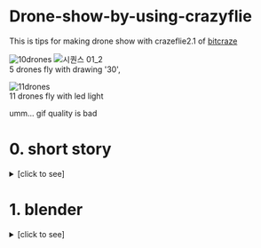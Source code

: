 # Drone-show-by-using-crazyflie
This is tips for making drone show with crazeflie2.1 of [bitcraze](https://www.bitcraze.io/)

![10drones](https://user-images.githubusercontent.com/72853382/131221009-4494291d-d2ac-4419-80f0-05a0770282fa.gif)
![시퀀스 01_2](https://user-images.githubusercontent.com/72853382/131221187-f9d89928-0388-43f2-b68e-ff6810ca7fff.gif)   
5 drones fly with drawing '30',    
   
![11drones](https://user-images.githubusercontent.com/72853382/131221011-c22d4222-7309-43c9-bffe-75233a641ac3.gif)   
11 drones fly with led light
   
umm... gif quality is bad 
   
# 0. short story
<details><summary>[click to see]</summary>
  
  ~~~
  From now on, still the key application of drone is led drone show
  And the key points of the drone show are high accurate positioning and nice trajectory design   
     
  For accurate positioning, there are RTK GPS for big scale and outdoor drone show, motion capture system for indoor drone show
  In my case, I gonna use crazyflie2.1, the micro drone which is under 30g and 15cm size, and lighthouse positioning system
    
  Actually the positining system is not my work, cause already bitcraze have done
  Then, my work is make a nice trajectories, and usually it's very time spanding task
  I searched some stuffs and found [this](https://droneshowsoftware.com/)
  The Drone Show Software mayb the modified version of blender which is opensource 3d desing tool
  So, I tried to make drone show trajectory with blender and I gonna share the stuff and tips
  ~~~
</details>

# 1. blender
<details><summary>[click to see]</summary>
  
  
  (1) Download a [blender](https://www.blender.org/)   
     
     
  (2) Learn basic control of blender with youtube tutorial, there are lots of blender tutorial for beginners   
      At least, we need to know how to move objects in 3d space
  
</details>
